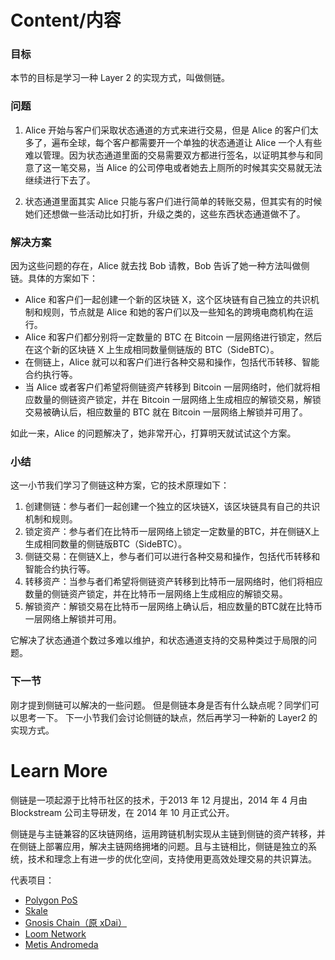 # Content/内容

### 目标

本节的目标是学习一种 Layer 2 的实现方式，叫做侧链。

### 问题

1. Alice 开始与客户们采取状态通道的方式来进行交易，但是 Alice 的客户们太多了，遍布全球，每个客户都需要开一个单独的状态通道让 Alice 一个人有些难以管理。因为状态通道里面的交易需要双方都进行签名，以证明其参与和同意了这一笔交易，当 Alice 的公司停电或者她去上厕所的时候其实交易就无法继续进行下去了。

2. 状态通道里面其实 Alice 只能与客户们进行简单的转账交易，但其实有的时候她们还想做一些活动比如打折，升级之类的，这些东西状态通道做不了。

### 解决方案

因为这些问题的存在，Alice 就去找 Bob 请教，Bob 告诉了她一种方法叫做侧链。具体的方案如下：

- Alice 和客户们一起创建一个新的区块链 X，这个区块链有自己独立的共识机制和规则，节点就是 Alice 和她的客户们以及一些知名的跨境电商机构在运行。
- Alice 和客户们都分别将一定数量的 BTC 在 Bitcoin 一层网络进行锁定，然后在这个新的区块链 X 上生成相同数量侧链版的 BTC（SideBTC）。
- 在侧链上，Alice 就可以和客户们进行各种交易和操作，包括代币转移、智能合约执行等。
- 当 Alice 或者客户们希望将侧链资产转移到 Bitcoin 一层网络时，他们就将相应数量的侧链资产锁定，并在 Bitcoin 一层网络上生成相应的解锁交易，解锁交易被确认后，相应数量的 BTC 就在 Bitcoin 一层网络上解锁并可用了。

如此一来，Alice 的问题解决了，她非常开心，打算明天就试试这个方案。

### **小结**

这一小节我们学习了侧链这种方案，它的技术原理如下：

1. 创建侧链：参与者们一起创建一个独立的区块链X，该区块链具有自己的共识机制和规则。
2. 锁定资产：参与者们在比特币一层网络上锁定一定数量的BTC，并在侧链X上生成相同数量的侧链版BTC（SideBTC）。
3. 侧链交易：在侧链X上，参与者们可以进行各种交易和操作，包括代币转移和智能合约执行等。
4. 转移资产：当参与者们希望将侧链资产转移到比特币一层网络时，他们将相应数量的侧链资产锁定，并在比特币一层网络上生成相应的解锁交易。
5. 解锁资产：解锁交易在比特币一层网络上确认后，相应数量的BTC就在比特币一层网络上解锁并可用。

它解决了状态通道个数过多难以维护，和状态通道支持的交易种类过于局限的问题。

### 下一节

刚才提到侧链可以解决的一些问题。
但是侧链本身是否有什么缺点呢？同学们可以思考一下。
下一小节我们会讨论侧链的缺点，然后再学习一种新的 Layer2 的实现方式。

# Learn More

侧链是一项起源于比特币社区的技术，于2013 年 12 月提出，2014 年 4 月由 Blockstream 公司主导研发，在 2014 年 10 月正式公开。

侧链是与主链兼容的区块链网络，运用跨链机制实现从主链到侧链的资产转移，并在侧链上部署应用，解决主链网络拥堵的问题。且与主链相比，侧链是独立的系统，技术和理念上有进一步的优化空间，支持使用更高效处理交易的共识算法。

代表项目：

- [Polygon PoS](https://polygon.technology/solutions/polygon-pos)
- [Skale](https://skale.network/)
- [Gnosis Chain（原 xDai）](https://www.gnosischain.com/)
- [Loom Network](https://loomx.io/)
- [Metis Andromeda](https://www.metis.io/)